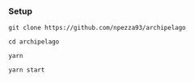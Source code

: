 ### Setup

`git clone https://github.com/npezza93/archipelago`

`cd archipelago`

`yarn`

`yarn start`
